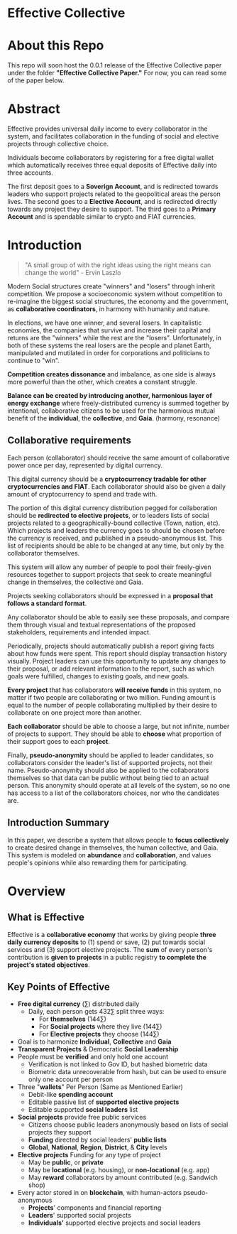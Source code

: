 # Effective Collective

# About this Repo
This repo will soon host the 0.0.1 release of the Effective Collective paper under the folder **"Effective Collective Paper."** For now, you can read some of the paper below. 

# Abstract

Effective provides universal daily income to every collaborator in the system, and facilitates collaboration in the funding of social and elective projects through collective choice. 

Individuals become collaborators by registering for a free digital wallet which automatically receives three equal deposits of Effective daily into three accounts.

The first deposit goes to a **Soverign Account**, and is redirected towards leaders who support projects related to the geopolitical areas the person lives. The second goes to a **Elective Account**, and is redirected directly towards any project they desire to support. The third goes to a **Primary Account** and is spendable similar to crypto and FIAT currencies. 

# Introduction
>"A small group of  with the right ideas using the right means can change the world"
> \- Ervin Laszlo


Modern Social structures create "winners" and "losers" through inherit competition. We propose a socioeconomic system without competition to re-imagine the biggest social structures, the economy and the government, as **collaborative coordinators**, in harmony with humanity and nature. 

In elections, we have one winner, and several losers. In capitalistic economies, the companies that survive and increase their capital and returns are the "winners" while the rest are the "losers". Unfortunately, in both of these systems the real losers are the people and planet Earth, manipulated and mutilated in order for corporations and politicians to continue to "win".

**Competition creates dissonance** and imbalance, as one side is always more powerful than the other, which creates a constant struggle. 

**Balance can be created by introducing another, harmonious layer of energy exchange** where freely-distributed currency is summed together by intentional, collaborative citizens to be used for the harmonious mutual benefit of the **individual**, the **collective**, and **Gaia**. (harmony, resonance)

## Collaborative requirements
Each person (collaborator) should receive the same amount of collaborative power once per day, represented by digital currency. 

This digital currency should be a **cryptocurrency tradable for other cryptocurrencies and FIAT**. Each collaborator should also be given a daily amount of cryptocurrency to spend and trade with.

The portion of this digital currency distribution pegged for collaboration should be **redirected to elective projects**, or to leaders lists of social projects related to a geographically-bound collective (Town, nation, etc). Which projects and leaders the currency goes to should be chosen before the currency is received, and published in a pseudo-anonymous list. This list of recipients should be able to be changed at any time, but only by the collaborator themselves. 

This system will allow any number of people to pool their freely-given resources together to support projects that seek to create meaningful change in themselves, the collective and Gaia. 

Projects seeking collaborators should be expressed in a **proposal that follows a standard format**. 

Any collaborator should be able to easily see these proposals, and compare them through visual and textual representations of the proposed stakeholders, requirements and intended impact.

Periodically, projects should automatically publish a  report giving facts about how funds were spent. This report should display transaction history visually. Project leaders can use this opportunity to update any changes to their proposal, or add relevant information to the report, such as which goals were fulfilled, changes to existing goals, and new goals. 

**Every project** that has collaborators **will receive funds** in this system, no matter if two people are collaborating or two million. Funding amount is equal to the number of people collaborating multiplied by their desire to collaborate on one project more than another. 

**Each collaborator** should be able to choose a large, but not infinite, number of projects to support. They should be able to **choose** what proportion of their support goes to each **project**.

Finally, **pseudo-anonymity** should be applied to leader candidates, so collaborators consider the leader's list of supported projects, not their name. Pseudo-anonymity should also be applied to the collaborators themselves so that data can be public without being tied to an actual person. This anonymity should operate at all levels of the system, so no one has access to a list of the collaborators choices, nor who the candidates are. 

## Introduction Summary

In this paper, we describe a system that allows people to **focus collectively** to create desired change in themselves, the human collective, and Gaia. This system is modeled on **abundance** and **collaboration**, and values people's opinions while also rewarding them for participating. 

# Overview

## What is Effective
Effective is a **collaborative economy** that works by giving people **three daily currency deposits** to (1) spend or save, (2) put towards social services and (3) support elective projects. The **sum** of every person's contribution is **given to projects** in a public registry **to complete the project's stated objectives**. 

## Key Points of Effective
- **Free digital currency** (∑) distributed daily
	- Daily, each person gets 432∑ split three ways: 
		- For **themselves** (144∑)
		- For **Social projects** where they live (144∑)
		- For **Elective projects** they choose (144∑) 
- Goal is to harmonize **Individual**, **Collective** and **Gaia**
- **Transparent Projects** & Democratic **Social Leadership** 
- People must be **verified** and only hold one account
	- Verification is not linked to Gov ID, but hashed biometric data
	- Biometric data unrecoverable from hash, but can be used to ensure only one account per person
- Three "**wallets**" Per Person (Same as Mentioned Earlier)
	- Debit-like **spending account**
	- Editable passive list of **supported elective projects**
	- Editable supported **social leaders** list
- **Social projects** provide free public services
	- Citizens choose public leaders anonymously based on lists of social projects they support
	- **Funding** directed by social leaders' **public lists**
	- **Global**, **National**, **Region**, **District**, & **City** levels
- **Elective projects** Funding for any type of project
	- May be **public**, or **private**
	- May be **locational** (e.g. housing), or **non-locational** (e.g. app)
	- May **reward** collaborators by amount contributed (e.g. Sandwich shop)
- Every actor stored in on **blockchain**, with human-actors pseudo-anonymous
	- **Projects**' components and financial reporting
	- **Leaders**' supported social projects
	- **Individuals'** supported elective projects and social leaders
<!--stackedit_data:
eyJoaXN0b3J5IjpbMjA1NDA0OTQzOCwxODc1NTU3OTMyLC01ND
EyOTc0OTIsNTc2MDA1MzU2LC0xNjk3OTYzOTc0LDEyNDgyMDEx
ODUsLTIwOTY2NjY1NzQsLTI1MDM2NzIzM119
-->